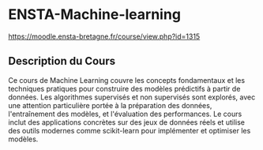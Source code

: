 # ENSTA-Machine-learning

https://moodle.ensta-bretagne.fr/course/view.php?id=1315

## Description du Cours

Ce cours de Machine Learning couvre les concepts fondamentaux et les techniques pratiques pour construire des modèles prédictifs à partir de données. Les algorithmes supervisés et non supervisés sont explorés, avec une attention particulière portée à la préparation des données, l'entraînement des modèles, et l'évaluation des performances. Le cours inclut des applications concrètes sur des jeux de données réels et utilise des outils modernes comme scikit-learn pour implémenter et optimiser les modèles.
